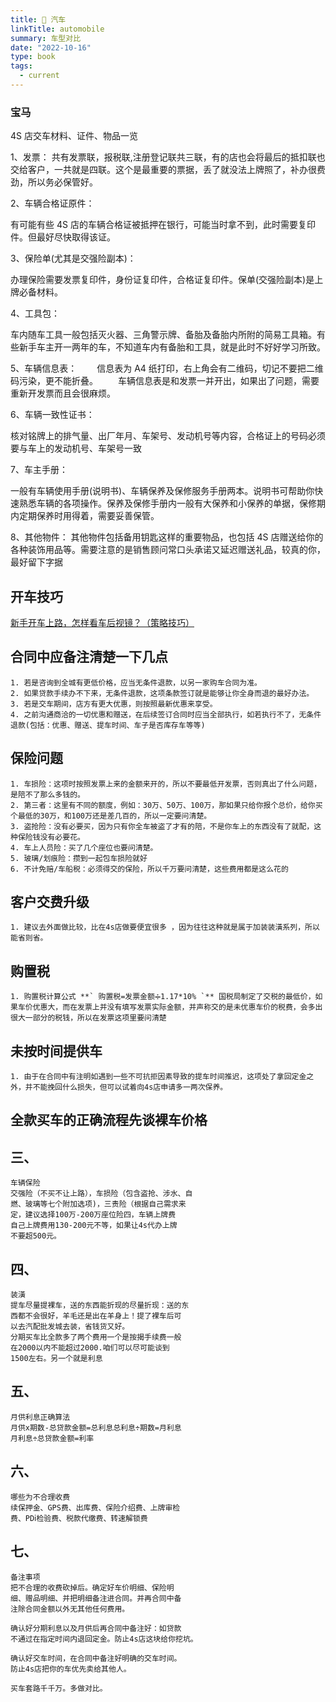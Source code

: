 ```yaml
---
title: 🥗 汽车
linkTitle: automobile
summary: 车型对比
date: "2022-10-16"
type: book
tags:
  - current
---
```


### 宝马

4S 店交车材料、证件、物品一览

1、发票：
共有发票联，报税联,注册登记联共三联，有的店也会将最后的抵扣联也交给客户，一共就是四联。这个是最重要的票据，丢了就没法上牌照了，补办很费劲，所以务必保管好。

2、车辆合格证原件：

有可能有些 4S 店的车辆合格证被抵押在银行，可能当时拿不到，此时需要复印件。但最好尽快取得该证。

3、保险单(尤其是交强险副本)：

办理保险需要发票复印件，身份证复印件，合格证复印件。保单(交强险副本)是上牌必备材料。

4、工具包：

车内随车工具一般包括灭火器、三角警示牌、备胎及备胎内所附的简易工具箱。有些新手车主开一两年的车，不知道车内有备胎和工具，就是此时不好好学习所致。

5、车辆信息表：
　　信息表为 A4 纸打印，右上角会有二维码，切记不要把二维码污染，更不能折叠。
　　车辆信息表是和发票一并开出，如果出了问题，需要重新开发票而且会很麻烦。

6、车辆一致性证书：

核对铭牌上的排气量、出厂年月、车架号、发动机号等内容，合格证上的号码必须要与车上的发动机号、车架号一致

7、车主手册：

一般有车辆使用手册(说明书)、车辆保养及保修服务手册两本。说明书可帮助你快速熟悉车辆的各项操作。保养及保修手册内一般有大保养和小保养的单据，保修期内定期保养时用得着，需要妥善保管。

8、其他物件：
其他物件包括备用钥匙这样的重要物品，也包括 4S 店赠送给你的各种装饰用品等。需要注意的是销售顾问常口头承诺又延迟赠送礼品，较真的你，最好留下字据

## 开车技巧

[新手开车上路，怎样看车后视镜？（策略技巧）](https://zhuanlan.zhihu.com/p/54890611)

## 合同中应备注清楚一下几点

    1. 若是咨询到全城有更低价格，应当无条件退款，以另一家购车合同为准。
    2. 如果贷款手续办不下来，无条件退款，这项条款签订就是能够让你全身而退的最好办法。
    3. 若是交车期间，店方有更大优惠，则按照最新优惠来享受。
    4. 之前沟通商洽的一切优惠和赠送，在后续签订合同时应当全部执行，如若执行不了，无条件退款(包括：优惠、赠送、提车时间、车子是否库存车等等)

## 保险问题

    1. 车损险：这项时按照发票上来的金额来开的，所以不要最低开发票，否则真出了什么问题，是陪不了那么多钱的。
    2. 第三者：这里有不同的额度，例如：30万、50万、100万，那如果只给你报个总价，给你买个最低的30万，和100万还是差几百的，所以一定要问清楚。
    3. 盗抢险：没有必要买，因为只有你全车被盗了才有的陪，不是你车上的东西没有了就配，这种保险钱没有必要花。
    4. 车上人员险：买了几个座位也要问清楚。
    5. 玻璃/划痕险：攒到一起包车损险就好
    6. 不计免赔/车船税：必须得交的保险，所以千万要问清楚，这些费用都是这么花的

## 客户交费升级

    1. 建议去外面做比较，比在4s店做要便宜很多 ，因为往往这种就是属于加装装潢系列，所以能省则省。

## 购置税

    1. 购置税计算公式 **` 购置税=发票金额➗1.17*10% `** 国税局制定了交税的最低价，如果车价优惠大，而在发票上并没有填写发票实际金额，并声称交的是未优惠车价的税费，会多出很大一部分的税钱，所以在发票这项里要问清楚

## 未按时间提供车

    1. 由于在合同中有注明如遇到一些不可抗拒因素导致的提车时间推迟，这项处了拿回定金之外，并不能挽回什么损失，但可以试着向4s店申请多一两次保养。

## 全款买车的正确流程先谈裸车价格

## 三、

    车辆保险
    交强险（不买不让上路），车损险（包含盗抢、涉水、自
    燃、玻璃等七个附加选项)，三责险（根据自己需求来
    定，建议选择100万-200万座位险四，车辆上牌费
    自己上牌费用130-200元不等，如果让4s代办上牌
    不要超500元。

## 四、

    装潢
    提车尽量提裸车，送的东西能折现的尽量折现：送的东
    西都不会很好，羊毛还是出在羊身上！提了裸车后可
    以去汽配批发城去装，省钱货又好。
    分期买车比全款多了两个费用一个是按揭手续费一般
    在2000以内不能超过2000.咱们可以尽可能谈到
    1500左右。另一个就是利息

## 五、

    月供利息正确算法
    月供x期数-总贷款金额=总利息总利息÷期数=月利息
    月利息÷总贷款金额=利率

## 六、

    哪些为不合理收费
    续保押金、GPS费、出库费、保险介绍费、上牌审检
    费、PDⅰ检验费、税款代缴费、转速解锁费

## 七、

    备注事项
    把不合理的收费砍掉后。确定好车价明细、保险明
    细、赠品明细、并把明细备注进合同。并再合同中备
    注除合同金额以外无其他任何费用。

    确认好分期利息以及月供后再合同中备注好：如贷款
    不通过在指定时间内退回定金。防止4s店这块给你挖坑。

    确认好交车时间，在合同中备注好明确的交车时间。
    防止4s店把你的车优先卖给其他人。

    买车套路千千万。多做对比。
